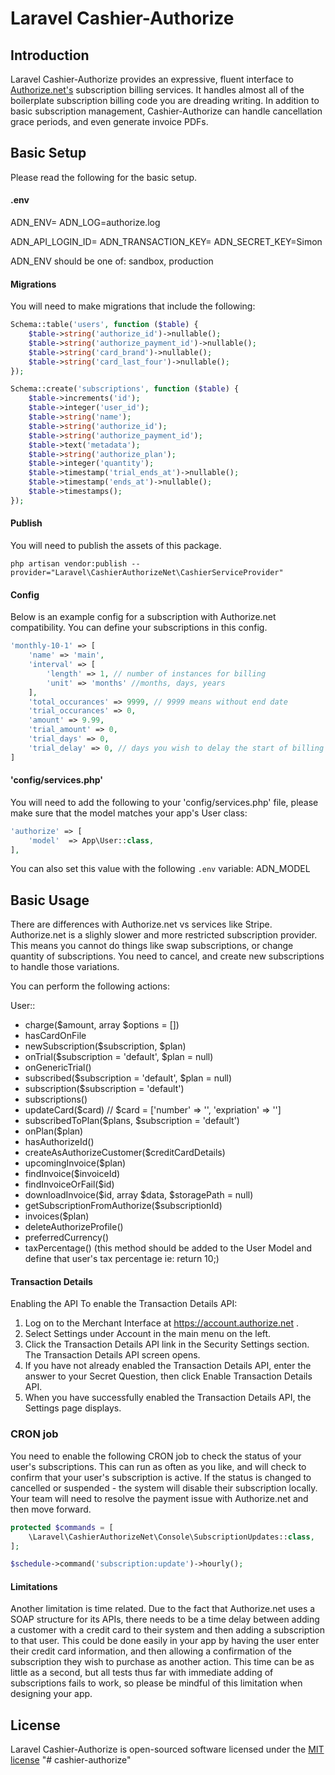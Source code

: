 # Laravel Cashier-Authorize

## Introduction

Laravel Cashier-Authorize provides an expressive, fluent interface to [Authorize.net's](https://authorize.net) subscription billing services. It handles almost all of the boilerplate subscription billing code you are dreading writing. In addition to basic subscription management, Cashier-Authorize can handle cancellation grace periods, and even generate invoice PDFs.

## Basic Setup

Please read the following for the basic setup.

#### .env
ADN_ENV=
ADN_LOG=authorize.log

ADN_API_LOGIN_ID=
ADN_TRANSACTION_KEY=
ADN_SECRET_KEY=Simon

ADN_ENV should be one of: sandbox, production

#### Migrations

You will need to make migrations that include the following:

```php
Schema::table('users', function ($table) {
    $table->string('authorize_id')->nullable();
    $table->string('authorize_payment_id')->nullable();
    $table->string('card_brand')->nullable();
    $table->string('card_last_four')->nullable();
});
```

```php
Schema::create('subscriptions', function ($table) {
    $table->increments('id');
    $table->integer('user_id');
    $table->string('name');
    $table->string('authorize_id');
    $table->string('authorize_payment_id');
    $table->text('metadata');
    $table->string('authorize_plan');
    $table->integer('quantity');
    $table->timestamp('trial_ends_at')->nullable();
    $table->timestamp('ends_at')->nullable();
    $table->timestamps();
});
```

#### Publish

You will need to publish the assets of this package.

`php artisan vendor:publish --provider="Laravel\CashierAuthorizeNet\CashierServiceProvider"`

#### Config

Below is an example config for a subscription with Authorize.net compatibility. You can define your subscriptions in this config.

```php
'monthly-10-1' => [
    'name' => 'main',
    'interval' => [
        'length' => 1, // number of instances for billing
        'unit' => 'months' //months, days, years
    ],
    'total_occurances' => 9999, // 9999 means without end date
    'trial_occurances' => 0,
    'amount' => 9.99,
    'trial_amount' => 0,
    'trial_days' => 0,
    'trial_delay' => 0, // days you wish to delay the start of billing
]
```

#### 'config/services.php'

You will need to add the following to your 'config/services.php' file, please make sure that the model matches your app's User class:

```php
'authorize' => [
    'model'  => App\User::class,
],
```

You can also set this value with the following `.env` variable: ADN_MODEL

## Basic Usage

There are differences with Authorize.net vs services like Stripe. Authorize.net is a slighly slower and more restricted subscription provider. This means you cannot do things like swap subscriptions, or change quantity of subscriptions. You need to cancel, and create new subscriptions to handle those variations.

You can perform the following actions:

User::
* charge($amount, array $options = [])
* hasCardOnFile
* newSubscription($subscription, $plan)
* onTrial($subscription = 'default', $plan = null)
* onGenericTrial()
* subscribed($subscription = 'default', $plan = null)
* subscription($subscription = 'default')
* subscriptions()
* updateCard($card) // $card = ['number' => '', 'expriation' => '']
* subscribedToPlan($plans, $subscription = 'default')
* onPlan($plan)
* hasAuthorizeId()
* createAsAuthorizeCustomer($creditCardDetails)
* upcomingInvoice($plan)
* findInvoice($invoiceId)
* findInvoiceOrFail($id)
* downloadInvoice($id, array $data, $storagePath = null)
* getSubscriptionFromAuthorize($subscriptionId)
* invoices($plan)
* deleteAuthorizeProfile()
* preferredCurrency()
* taxPercentage() (this method should be added to the User Model and define that user's tax percentage ie: return 10;)

#### Transaction Details

Enabling the API
To enable the Transaction Details API:
1) Log on to the Merchant Interface at https://account.authorize.net .
2) Select Settings under Account in the main menu on the left.
3) Click the Transaction Details API link in the Security Settings section. The Transaction Details API screen opens.
4) If you have not already enabled the Transaction Details API, enter the answer to your Secret Question, then click Enable Transaction Details API.
5) When you have successfully enabled the Transaction Details API, the Settings page displays.

### CRON job

You need to enable the following CRON job to check the status of your user's subscriptions. This can run as often as you like, and will check to confirm that your user's subscription is active. If the status is changed to cancelled or suspended - the system will disable their subscription locally. Your team will need to resolve the payment issue with Authorize.net and then move forward.

```php
protected $commands = [
    \Laravel\CashierAuthorizeNet\Console\SubscriptionUpdates::class,
];
```

```php
$schedule->command('subscription:update')->hourly();
```

#### Limitations
Another limitation is time related. Due to the fact that Authorize.net uses a SOAP structure for its APIs, there needs to be a time delay between adding a customer with a credit card to their system and then adding a subscription to that user. This could be done easily in your app by having the user enter their credit card information, and then allowing a confirmation of the subscription they wish to purchase as another action. This time can be as little as a second, but all tests thus far with immediate adding of subscriptions fails to work, so please be mindful of this limitation when designing your app.

## License

Laravel Cashier-Authorize is open-sourced software licensed under the [MIT license](http://opensource.org/licenses/MIT)
"# cashier-authorize" 
